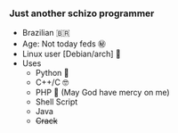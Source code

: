 ### Just another schizo programmer
- Brazilian 🇧🇷
- Age: Not today feds ㊙️
- Linux user [Debian/arch] 🐧
- Uses	
	- Python 🐍
	- C++/C 🤓
	- PHP 🐘 (May God have mercy on me)
	- Shell Script 
	- Java
	- ~~Crack~~ 
<!--
**t4mpz/t4mpz** is a ✨ _special_ ✨ repository because its `README.md` (this file) appears on your GitHub profile.

Here are some ideas to get you started:

- 🔭 I’m currently working on ...
- 🌱 I’m currently learning ...
- 👯 I’m looking to collaborate on ...
- 🤔 I’m looking for help with ...
- 💬 Ask me about ...
- 📫 How to reach me: ...
- 😄 Pronouns: ...
- ⚡ Fun fact: ...
-->
